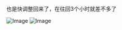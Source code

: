 也是快调整回来了，在往回3个小时就差不多了

![Image](https://github.com/user-attachments/assets/d9502076-be63-484a-8455-470e3e13fe36)
![Image](https://github.com/user-attachments/assets/50475c2f-09fd-400a-b08c-5f7935918e95)
